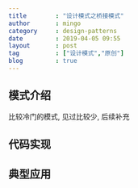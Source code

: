 ```yaml
---
title        : "设计模式之桥接模式"
author       : mingo
category     : design-patterns
date         : 2019-04-05 09:55
layout       : post
tag          : ["设计模式","原创"]
blog         : true
---
```


## 模式介绍

比较冷门的模式, 见过比较少, 后续补充

## 代码实现

## 典型应用
